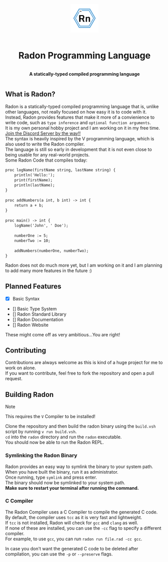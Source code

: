<div align="center" style="display:grid;place-items:center;">

<p>
  <a href="https://github.com/Radon-Language-Team" target="_blank"><img width="90" src="./assets/Radon_1.jpg">
  </a>
</p>

<h1>Radon Programming Language</h1>

<p>
  <strong>A statically-typed compiled programming language
  </strong>
</p>
</div>

## What is Radon?

Radon is a statically-typed compiled programming language that is, unlike other languages, not really focused on how easy it is to code with it. <br>
Instead, Radon provides features that make it more of a convienience to write code, such as `type inference` and `optional function arguments`. <br>
It is my own personal hobby project and I am working on it in my free time. <br>
[Join the Discord Server by the way!!](https://discord.gg/UwKeDFssNH) <br>
The syntax is heavily inspired by the V programming language, which is also used to write the Radon compiler. <br>
The language is still so early in development that it is not even close to being usable for any real-world projects. <br>
Some Radon Code that compiles today:

```radon
proc logName(firstName string, lastName string) {
    println('Hello:');
    print(firstName);
    println(lastName);
}

proc addNumbers(a int, b int) -> int {
    return a + b;
}

proc main() -> int {
    logName('John', ' Doe');

    numberOne := 5;
    numberTwo := 10;

    addNumbers(numberOne, numberTwo);
}
```

Radon does not do much more yet, but I am working on it and I am planning to add many more features in the future :) <br>

## Planned Features
- [x] Basic Syntax
- [] Basic Type System
- [] Radon Standard Library
- [] Radon Documentation
- [] Radon Website

These might come off as very ambitious...You are right! <br>

## Contributing
Contributions are always welcome as this is kind of a huge project for me to work on alone. <br>
If you want to contribute, feel free to fork the repository and open a pull request. <br>

## Building Radon

> [!NOTE]
> This requires the `V` Compiler to be installed! <br>

Clone the repository and then build the radon binary using the `build.vsh` script by running `v run build.vsh`. <br>
`cd` into the `radon` directory and run the `radon` executable. <br>
You should now be able to run the Radon REPL.

### Symlinking the Radon Binary

Radon provides an easy way to symlink the binary to your system path. <br>
When you have built the binary, run it as administrator. <br>
Once running, type `symlink` and press enter. <br>
The binary should now be symlinked to your system path. <br>
**Make sure to restart your terminal after running the command.**

### C Compiler
The Radon Compiler uses a C Compiler to compile the generated C code. <br>
By default, the compiler uses `tcc` as it is very fast and lightweight. <br>
If `tcc` is not installed, Radon will check for `gcc` and `clang` as well. <br>
If none of these are installed, you can use the `-cc` flag to specify a different compiler. <br>
For example, to use `gcc`, you can run `radon run file.rad -cc gcc`. <br>

In case you don't want the generated C code to be deleted after compilation, you can use the `-p` or `--preserve` flags. <br>
